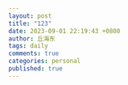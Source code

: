 ```yaml
---
layout: post
title: "123"
date: 2023-09-01 22:19:43 +0800
author: 丘海东 
tags: daily
comments: true
categories: personal
published: true
---
```


